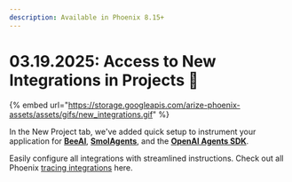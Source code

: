 ```yaml
---
description: Available in Phoenix 8.15+
---
```


# 03.19.2025: Access to New Integrations in Projects 🔌

{% embed url="https://storage.googleapis.com/arize-phoenix-assets/assets/gifs/new_integrations.gif" %}

In the New Project tab, we've added quick setup to instrument your application for [**BeeAI**](https://arize.com/docs/phoenix/integrations/frameworks/beeai), [**SmolAgents**](https://arize.com/docs/phoenix/integrations/frameworks/hugging-face-smolagents), and the [**OpenAI Agents SDK**](https://arize.com/docs/phoenix/integrations/llm-providers/openai/openai-agents-sdk-tracing).&#x20;

Easily configure all integrations with streamlined instructions. Check out all Phoenix [tracing integrations](https://arize.com/docs/phoenix/integrations) here.
